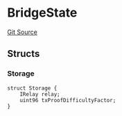 # BridgeState
[Git Source](https://github.com/bob-collective/bob/blob/a2d50b71441518de135cd83845410eb07966908d/src/bridge/BridgeState.sol)


## Structs
### Storage

```solidity
struct Storage {
    IRelay relay;
    uint96 txProofDifficultyFactor;
}
```

